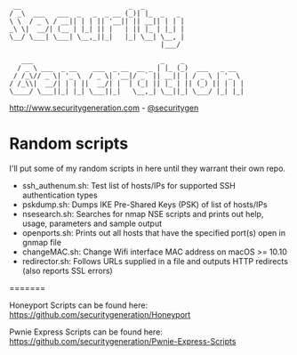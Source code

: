 ```
 __                           _  _          
/ _\  ___   ___  _   _  _ __ (_)| |_  _   _ 
\ \  / _ \ / __|| | | || '__|| || __|| | | |
_\ \|  __/| (__ | |_| || |   | || |_ | |_| |
\__/ \___| \___| \__,_||_|   |_| \__| \__, |
                                      |___/ 

   ___                                _    _               
  / _ \ ___  _ __    ___  _ __  __ _ | |_ (_)  ___   _ __  
 / /_\// _ \| '_ \  / _ \| '__|/ _` || __|| | / _ \ | '_ \ 
/ /_\\|  __/| | | ||  __/| |  | (_| || |_ | || (_) || | | |
\____/ \___||_| |_| \___||_|   \__,_| \__||_| \___/ |_| |_|
```

http://www.securitygeneration.com - [@securitygen](https://twitter.com/securitygen)

Random scripts
=======

I'll put some of my random scripts in here until they warrant their own repo.

* ssh_authenum.sh: Test list of hosts/IPs for supported SSH authentication types
* pskdump.sh: Dumps IKE Pre-Shared Keys (PSK) of list of hosts/IPs
* nsesearch.sh: Searches for nmap NSE scripts and prints out help, usage, parameters and sample output
* openports.sh: Prints out all hosts that have the specified port(s) open in gnmap file
* changeMAC.sh: Change Wifi interface MAC address on macOS >= 10.10
* redirector.sh: Follows URLs supplied in a file and outputs HTTP redirects (also reports SSL errors)

=======

Honeyport Scripts can be found here: https://github.com/securitygeneration/Honeyport

Pwnie Express Scripts can be found here: https://github.com/securitygeneration/Pwnie-Express-Scripts

